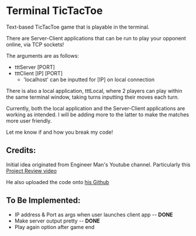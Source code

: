 # Terminal TicTacToe

Text-based TicTacToe game that is playable in the terminal.

There are Server-Client applications that can be run to play your opponent online, via TCP sockets!

The arguments are as follows:
* tttServer \[PORT]
* tttClient \[IP] \[PORT]
  * 'localhost' can be inputted for \[IP] on local connection

There is also a local application, tttLocal, where 2 players can play within the same terminal window, taking turns inputting their moves each turn.

Currently, both the local application and the Server-Client applications are working as intended. I will be adding more to the latter to make the matches more user friendly.

Let me know if and how you break my code!

## Credits:
Initial idea originated from Engineer Man's Youtube channel. Particularly this [Project Review video](https://www.youtube.com/watch?v=BcYI-w_-rwg&t=12s)

He also uploaded the code onto [his Github](https://github.com/engineer-man/youtube/tree/master/043)

## To Be Implemented:
* IP address & Port as args when user launches client app -- **DONE**
* Make server output pretty -- **DONE**
* Play again option after game end
